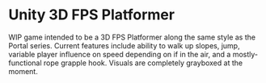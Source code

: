# Unity 3D FPS Platformer

WIP game intended to be a 3D FPS Platformer along the same style as the Portal series. Current
features include ability to walk up slopes, jump, variable player influence on speed depending
on if in the air, and a mostly-functional rope grapple hook. Visuals are completely grayboxed
at the moment.

